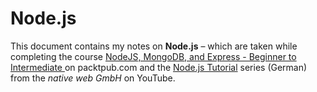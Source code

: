 # Node.js

This document contains my notes on **Node.js** – which are taken while completing the course [NodeJS, MongoDB, and Express - Beginner to Intermediate ](https://subscription.packtpub.com/video/web-development/9781803245232/p2/video2_1/section-introduction-to-installation-and-setup-of-node) on packtpub.com and the [Node.js Tutorial](https://youtu.be/g3Tt8ZozKWU) series (German) from the *native web GmbH* on YouTube. <br>


